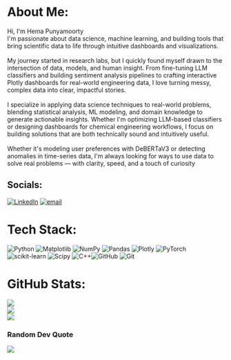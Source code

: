 # About Me:
Hi, I'm Hema Punyamoorty<br>I'm passionate about data science, machine learning, and building tools that bring scientific data to life through intuitive dashboards and visualizations.<br><br> My journey started in research labs, but I quickly found myself drawn to the intersection of data, models, and human insight. From fine-tuning LLM classifiers and building sentiment analysis pipelines to crafting interactive Plotly dashboards for real-world engineering data, I love turning messy, complex data into clear, impactful stories.<br><br> I specialize in applying data science techniques to real-world problems, blending statistical analysis, ML modeling, and domain knowledge to generate actionable insights. Whether I'm optimizing LLM-based classifiers or designing dashboards for chemical engineering workflows, I focus on building solutions that are both technically sound and intuitively useful.<br><br> Whether it's modeling user preferences with DeBERTaV3 or detecting anomalies in time-series data, I'm always looking for ways to use data to solve real problems — with clarity, speed, and a touch of curiosity


## Socials:
[![LinkedIn](https://img.shields.io/badge/LinkedIn-%230077B5.svg?logo=linkedin&logoColor=white)](https://linkedin.com/in/hema-punyamoorty) [![email](https://img.shields.io/badge/Email-D14836?logo=gmail&logoColor=white)](mailto:hemapmoorty@gmail.com) 

# Tech Stack:
 ![Python](https://img.shields.io/badge/python-3670A0?style=for-the-badge&logo=python&logoColor=ffdd54) ![Matplotlib](https://img.shields.io/badge/Matplotlib-%23ffffff.svg?style=for-the-badge&logo=Matplotlib&logoColor=black) ![NumPy](https://img.shields.io/badge/numpy-%23013243.svg?style=for-the-badge&logo=numpy&logoColor=white) ![Pandas](https://img.shields.io/badge/pandas-%23150458.svg?style=for-the-badge&logo=pandas&logoColor=white) ![Plotly](https://img.shields.io/badge/Plotly-%233F4F75.svg?style=for-the-badge&logo=plotly&logoColor=white) ![PyTorch](https://img.shields.io/badge/PyTorch-%23EE4C2C.svg?style=for-the-badge&logo=PyTorch&logoColor=white) ![scikit-learn](https://img.shields.io/badge/scikit--learn-%23F7931E.svg?style=for-the-badge&logo=scikit-learn&logoColor=white) ![Scipy](https://img.shields.io/badge/SciPy-%230C55A5.svg?style=for-the-badge&logo=scipy&logoColor=%white) ![C++](https://img.shields.io/badge/c++-%2300599C.svg?style=for-the-badge&logo=c%2B%2B&logoColor=white)![GitHub](https://img.shields.io/badge/github-%23121011.svg?style=for-the-badge&logo=github&logoColor=white) ![Git](https://img.shields.io/badge/git-%23F05033.svg?style=for-the-badge&logo=git&logoColor=white)
# GitHub Stats:
![](https://github-readme-stats.vercel.app/api?username=hemap20&theme=one_dark_pro&hide_border=true&include_all_commits=true&count_private=false)<br/>
![](https://nirzak-streak-stats.vercel.app/?user=hemap20&theme=one_dark_pro&hide_border=true)<br/>
![](https://github-readme-stats.vercel.app/api/top-langs/?username=hemap20&theme=one_dark_pro&hide_border=true&include_all_commits=true&count_private=false&layout=compact)

### Random Dev Quote
![](https://quotes-github-readme.vercel.app/api?type=horizontal&theme=radical)

<!-- Proudly created with GPRM ( https://gprm.itsvg.in ) -->
